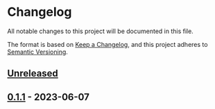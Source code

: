 # Changelog

All notable changes to this project will be documented in this file.

The format is based on [Keep a Changelog][1], and this project adheres to
[Semantic Versioning][2].

[1]: https://keepachangelog.com/en/1.1.0/
[2]: https://semver.org/spec/v2.0.0.html

<!-- next-header -->

## [Unreleased] <!-- release-date -->

## [0.1.1] - 2023-06-07

<!-- next-url -->

[Unreleased]: https://github.com/EarthmanMuons/spellout/compare/v0.1.1...HEAD
[0.1.1]: https://github.com/EarthmanMuons/spellout/compare/v0.1.0...v0.1.1
[0.1.0]: https://github.com/EarthmanMuons/spellout/commits/v0.1.0
